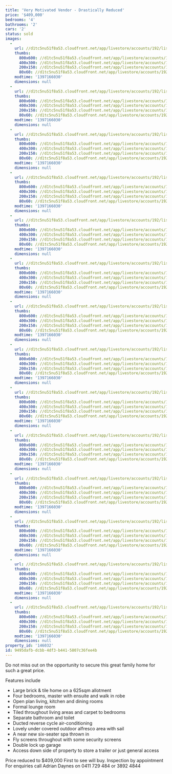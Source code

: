 ```yaml
---
title: 'Very Motivated Vendor - Drastically Reduced'
price: '$409,000'
bedrooms: '4'
bathrooms: '2'
cars: '2'
status: sold
images:
  -
    url: //d1tc5nu51f8a53.cloudfront.net/app/livestore/accounts/192/listings/98134/images/104547683-1_4573432328_20140411033304.jpg
    thumbs:
      800x600: //d1tc5nu51f8a53.cloudfront.net/app/livestore/accounts/192/listings/98134/images/104547683-1_4573432328_20140411033304_800x600.jpg
      400x300: //d1tc5nu51f8a53.cloudfront.net/app/livestore/accounts/192/listings/98134/images/104547683-1_4573432328_20140411033304_400x300.jpg
      200x150: //d1tc5nu51f8a53.cloudfront.net/app/livestore/accounts/192/listings/98134/images/104547683-1_4573432328_20140411033304_200x150.jpg
      80x60: //d1tc5nu51f8a53.cloudfront.net/app/livestore/accounts/192/listings/98134/images/104547683-1_4573432328_20140411033304_80x60.jpg
    modtime: '1397166030'
    dimensions: null
  -
    url: //d1tc5nu51f8a53.cloudfront.net/app/livestore/accounts/192/listings/98134/images/104547683-2_8459462100_20140411033304.jpg
    thumbs:
      800x600: //d1tc5nu51f8a53.cloudfront.net/app/livestore/accounts/192/listings/98134/images/104547683-2_8459462100_20140411033304_800x600.jpg
      400x300: //d1tc5nu51f8a53.cloudfront.net/app/livestore/accounts/192/listings/98134/images/104547683-2_8459462100_20140411033304_400x300.jpg
      200x150: //d1tc5nu51f8a53.cloudfront.net/app/livestore/accounts/192/listings/98134/images/104547683-2_8459462100_20140411033304_200x150.jpg
      80x60: //d1tc5nu51f8a53.cloudfront.net/app/livestore/accounts/192/listings/98134/images/104547683-2_8459462100_20140411033304_80x60.jpg
    modtime: '1397166030'
    dimensions: null
  -
    url: //d1tc5nu51f8a53.cloudfront.net/app/livestore/accounts/192/listings/98134/images/104547683-3_7607542253_20140411033302.jpg
    thumbs:
      800x600: //d1tc5nu51f8a53.cloudfront.net/app/livestore/accounts/192/listings/98134/images/104547683-3_7607542253_20140411033302_800x600.jpg
      400x300: //d1tc5nu51f8a53.cloudfront.net/app/livestore/accounts/192/listings/98134/images/104547683-3_7607542253_20140411033302_400x300.jpg
      200x150: //d1tc5nu51f8a53.cloudfront.net/app/livestore/accounts/192/listings/98134/images/104547683-3_7607542253_20140411033302_200x150.jpg
      80x60: //d1tc5nu51f8a53.cloudfront.net/app/livestore/accounts/192/listings/98134/images/104547683-3_7607542253_20140411033302_80x60.jpg
    modtime: '1397166030'
    dimensions: null
  -
    url: //d1tc5nu51f8a53.cloudfront.net/app/livestore/accounts/192/listings/98134/images/104547683-4_9519797257_20140411033302.jpg
    thumbs:
      800x600: //d1tc5nu51f8a53.cloudfront.net/app/livestore/accounts/192/listings/98134/images/104547683-4_9519797257_20140411033302_800x600.jpg
      400x300: //d1tc5nu51f8a53.cloudfront.net/app/livestore/accounts/192/listings/98134/images/104547683-4_9519797257_20140411033302_400x300.jpg
      200x150: //d1tc5nu51f8a53.cloudfront.net/app/livestore/accounts/192/listings/98134/images/104547683-4_9519797257_20140411033302_200x150.jpg
      80x60: //d1tc5nu51f8a53.cloudfront.net/app/livestore/accounts/192/listings/98134/images/104547683-4_9519797257_20140411033302_80x60.jpg
    modtime: '1397166030'
    dimensions: null
  -
    url: //d1tc5nu51f8a53.cloudfront.net/app/livestore/accounts/192/listings/98134/images/104547683-5_6241958910_20140411033302.jpg
    thumbs:
      800x600: //d1tc5nu51f8a53.cloudfront.net/app/livestore/accounts/192/listings/98134/images/104547683-5_6241958910_20140411033302_800x600.jpg
      400x300: //d1tc5nu51f8a53.cloudfront.net/app/livestore/accounts/192/listings/98134/images/104547683-5_6241958910_20140411033302_400x300.jpg
      200x150: //d1tc5nu51f8a53.cloudfront.net/app/livestore/accounts/192/listings/98134/images/104547683-5_6241958910_20140411033302_200x150.jpg
      80x60: //d1tc5nu51f8a53.cloudfront.net/app/livestore/accounts/192/listings/98134/images/104547683-5_6241958910_20140411033302_80x60.jpg
    modtime: '1397166030'
    dimensions: null
  -
    url: //d1tc5nu51f8a53.cloudfront.net/app/livestore/accounts/192/listings/98134/images/104547683-6_471113221_20140411033308.jpg
    thumbs:
      800x600: //d1tc5nu51f8a53.cloudfront.net/app/livestore/accounts/192/listings/98134/images/104547683-6_471113221_20140411033308_800x600.jpg
      400x300: //d1tc5nu51f8a53.cloudfront.net/app/livestore/accounts/192/listings/98134/images/104547683-6_471113221_20140411033308_400x300.jpg
      200x150: //d1tc5nu51f8a53.cloudfront.net/app/livestore/accounts/192/listings/98134/images/104547683-6_471113221_20140411033308_200x150.jpg
      80x60: //d1tc5nu51f8a53.cloudfront.net/app/livestore/accounts/192/listings/98134/images/104547683-6_471113221_20140411033308_80x60.jpg
    modtime: '1397166030'
    dimensions: null
  -
    url: //d1tc5nu51f8a53.cloudfront.net/app/livestore/accounts/192/listings/98134/images/104547683-7_8869490098_20140411033309.jpg
    thumbs:
      800x600: //d1tc5nu51f8a53.cloudfront.net/app/livestore/accounts/192/listings/98134/images/104547683-7_8869490098_20140411033309_800x600.jpg
      400x300: //d1tc5nu51f8a53.cloudfront.net/app/livestore/accounts/192/listings/98134/images/104547683-7_8869490098_20140411033309_400x300.jpg
      200x150: //d1tc5nu51f8a53.cloudfront.net/app/livestore/accounts/192/listings/98134/images/104547683-7_8869490098_20140411033309_200x150.jpg
      80x60: //d1tc5nu51f8a53.cloudfront.net/app/livestore/accounts/192/listings/98134/images/104547683-7_8869490098_20140411033309_80x60.jpg
    modtime: '1397166030'
    dimensions: null
  -
    url: //d1tc5nu51f8a53.cloudfront.net/app/livestore/accounts/192/listings/98134/images/104547683-8_2330063325_20140411033307.jpg
    thumbs:
      800x600: //d1tc5nu51f8a53.cloudfront.net/app/livestore/accounts/192/listings/98134/images/104547683-8_2330063325_20140411033307_800x600.jpg
      400x300: //d1tc5nu51f8a53.cloudfront.net/app/livestore/accounts/192/listings/98134/images/104547683-8_2330063325_20140411033307_400x300.jpg
      200x150: //d1tc5nu51f8a53.cloudfront.net/app/livestore/accounts/192/listings/98134/images/104547683-8_2330063325_20140411033307_200x150.jpg
      80x60: //d1tc5nu51f8a53.cloudfront.net/app/livestore/accounts/192/listings/98134/images/104547683-8_2330063325_20140411033307_80x60.jpg
    modtime: '1397166030'
    dimensions: null
  -
    url: //d1tc5nu51f8a53.cloudfront.net/app/livestore/accounts/192/listings/98134/images/104547683-9_5817061951_20140411033309.jpg
    thumbs:
      800x600: //d1tc5nu51f8a53.cloudfront.net/app/livestore/accounts/192/listings/98134/images/104547683-9_5817061951_20140411033309_800x600.jpg
      400x300: //d1tc5nu51f8a53.cloudfront.net/app/livestore/accounts/192/listings/98134/images/104547683-9_5817061951_20140411033309_400x300.jpg
      200x150: //d1tc5nu51f8a53.cloudfront.net/app/livestore/accounts/192/listings/98134/images/104547683-9_5817061951_20140411033309_200x150.jpg
      80x60: //d1tc5nu51f8a53.cloudfront.net/app/livestore/accounts/192/listings/98134/images/104547683-9_5817061951_20140411033309_80x60.jpg
    modtime: '1397166030'
    dimensions: null
  -
    url: //d1tc5nu51f8a53.cloudfront.net/app/livestore/accounts/192/listings/98134/images/104547683-10_3226822656_20140411033308.jpg
    thumbs:
      800x600: //d1tc5nu51f8a53.cloudfront.net/app/livestore/accounts/192/listings/98134/images/104547683-10_3226822656_20140411033308_800x600.jpg
      400x300: //d1tc5nu51f8a53.cloudfront.net/app/livestore/accounts/192/listings/98134/images/104547683-10_3226822656_20140411033308_400x300.jpg
      200x150: //d1tc5nu51f8a53.cloudfront.net/app/livestore/accounts/192/listings/98134/images/104547683-10_3226822656_20140411033308_200x150.jpg
      80x60: //d1tc5nu51f8a53.cloudfront.net/app/livestore/accounts/192/listings/98134/images/104547683-10_3226822656_20140411033308_80x60.jpg
    modtime: '1397166030'
    dimensions: null
  -
    url: //d1tc5nu51f8a53.cloudfront.net/app/livestore/accounts/192/listings/98134/images/104547683-11_6872859327_20140411033313.jpg
    thumbs:
      800x600: //d1tc5nu51f8a53.cloudfront.net/app/livestore/accounts/192/listings/98134/images/104547683-11_6872859327_20140411033313_800x600.jpg
      400x300: //d1tc5nu51f8a53.cloudfront.net/app/livestore/accounts/192/listings/98134/images/104547683-11_6872859327_20140411033313_400x300.jpg
      200x150: //d1tc5nu51f8a53.cloudfront.net/app/livestore/accounts/192/listings/98134/images/104547683-11_6872859327_20140411033313_200x150.jpg
      80x60: //d1tc5nu51f8a53.cloudfront.net/app/livestore/accounts/192/listings/98134/images/104547683-11_6872859327_20140411033313_80x60.jpg
    modtime: '1397166030'
    dimensions: null
  -
    url: //d1tc5nu51f8a53.cloudfront.net/app/livestore/accounts/192/listings/98134/images/104547683-12_1029652156_20140411033314.jpg
    thumbs:
      800x600: //d1tc5nu51f8a53.cloudfront.net/app/livestore/accounts/192/listings/98134/images/104547683-12_1029652156_20140411033314_800x600.jpg
      400x300: //d1tc5nu51f8a53.cloudfront.net/app/livestore/accounts/192/listings/98134/images/104547683-12_1029652156_20140411033314_400x300.jpg
      200x150: //d1tc5nu51f8a53.cloudfront.net/app/livestore/accounts/192/listings/98134/images/104547683-12_1029652156_20140411033314_200x150.jpg
      80x60: //d1tc5nu51f8a53.cloudfront.net/app/livestore/accounts/192/listings/98134/images/104547683-12_1029652156_20140411033314_80x60.jpg
    modtime: '1397166030'
    dimensions: null
  -
    url: //d1tc5nu51f8a53.cloudfront.net/app/livestore/accounts/192/listings/98134/images/104547683-13_8888147069_20140411033313.jpg
    thumbs:
      800x600: //d1tc5nu51f8a53.cloudfront.net/app/livestore/accounts/192/listings/98134/images/104547683-13_8888147069_20140411033313_800x600.jpg
      400x300: //d1tc5nu51f8a53.cloudfront.net/app/livestore/accounts/192/listings/98134/images/104547683-13_8888147069_20140411033313_400x300.jpg
      200x150: //d1tc5nu51f8a53.cloudfront.net/app/livestore/accounts/192/listings/98134/images/104547683-13_8888147069_20140411033313_200x150.jpg
      80x60: //d1tc5nu51f8a53.cloudfront.net/app/livestore/accounts/192/listings/98134/images/104547683-13_8888147069_20140411033313_80x60.jpg
    modtime: '1397166030'
    dimensions: null
  -
    url: //d1tc5nu51f8a53.cloudfront.net/app/livestore/accounts/192/listings/98134/images/104547683-15_6724080527_20140411033314.jpg
    thumbs:
      800x600: //d1tc5nu51f8a53.cloudfront.net/app/livestore/accounts/192/listings/98134/images/104547683-15_6724080527_20140411033314_800x600.jpg
      400x300: //d1tc5nu51f8a53.cloudfront.net/app/livestore/accounts/192/listings/98134/images/104547683-15_6724080527_20140411033314_400x300.jpg
      200x150: //d1tc5nu51f8a53.cloudfront.net/app/livestore/accounts/192/listings/98134/images/104547683-15_6724080527_20140411033314_200x150.jpg
      80x60: //d1tc5nu51f8a53.cloudfront.net/app/livestore/accounts/192/listings/98134/images/104547683-15_6724080527_20140411033314_80x60.jpg
    modtime: '1397166030'
    dimensions: null
property_id: '146032'
id: 9495dafb-dcbb-4df3-b441-5807c36fee4b
---
```

Do not miss out on the opportunity to secure this great family home for such a great price.

Features include

- Large brick & tile home on a 625sqm allotment
- Four bedrooms, master with ensuite and walk in robe
- Open plan living, kitchen and dining rooms
- Formal lounge room
- Tiled throughout living areas and carpet to bedrooms
- Separate bathroom and toilet
- Ducted reverse cycle air-conditioning
- Lovely under covered outdoor alfresco area with sail
- A near new six-seater spa thrown in
- Fly screens throughout with some security screens
- Double lock up garage
- Access down side of property to store a trailer or just general access

Price reduced to $409,000
First to see will buy.
Inspection by appointment
For enquiries call Adrian Daynes on 0411 729 484 or 3892 4844